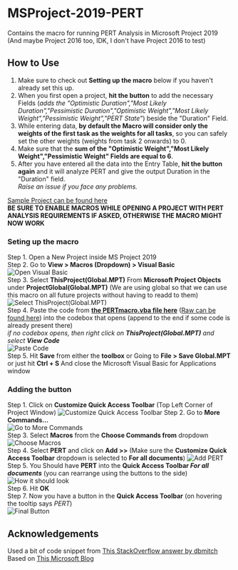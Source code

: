 # MSProject-2019-PERT
Contains the macro for running PERT Analysis in Microsoft Project 2019 (And maybe Project 2016 too, IDK, I don't have Project 2016 to test)

## How to Use
1. Make sure to check out **Setting up the macro** below if you haven't already set this up.  
2. When you first open a project, **hit the button** to add the necessary Fields (_adds the "Optimistic Duration","Most Likely Duration","Pessimistic Duration","Optimistic Weight","Most Likely Weight","Pessimistic Weight","PERT State"_) beside the "Duration" Field.  
3. While entering data, **by default the Macro will consider only the weights of the first task as the weights for all tasks**, so you can safely set the other weights (weights from task 2 onwards) to 0.  
4. Make sure that the **sum of the "Optimistic Weight","Most Likely Weight","Pessimistic Weight" Fields are equal to 6**.  
5. After you have entered all the data into the Entry Table, **hit the button again** and it will analyze PERT and give the output Duration in the "Duration" field.  
_Raise an issue if you face any problems._  
  
[Sample Project can be found here](./SampleProject.mpp)  
**BE SURE TO ENABLE MACROS WHILE OPENING A PROJECT WITH PERT ANALYSIS REQUIREMENTS IF ASKED, OTHERWISE THE MACRO MIGHT NOW WORK**

### Seting up the macro
Step 1. Open a New Project inside MS Project 2019  
Step 2. Go to **View > Macros (Dropdown) > Visual Basic**  
![Open Visual Basic](./images/OpenVBFromProject.png)  
Step 3. Select **ThisProject(Global.MPT)** From **Microsoft Project Objects** under **ProjectGlobal(Global.MPT)** (We are using global so that we can use this macro on all future projects without having to readd to them)  
![Select ThisProject(Global.MPT)](./images/SelectThisProject.png)  
Step 4. Paste the code from **[the PERTmacro.vba file here](./PERTmacro.vba)** ([Raw can be found here](https://raw.githubusercontent.com/flametron/MSProject-2019-PERT/main/PERTmacro.vba)) into the codebox that opens (append to the end if some code is already present there)  
_if no codebox opens, then right click on **ThisProject(Global.MPT)** and select **View Code**_  
![Paste Code](./images/PasteTheCode.png)  
Step 5. Hit **Save** from either the **toolbox** or Going to **File > Save Global.MPT** or just hit **Ctrl + S** And close the Microsoft Visual Basic for Applications window  

### Adding the button
Step 1. Click on **Customize Quick Access Toolbar** (Top Left Corner of Project Window)
![Customize Quick Access Toolbar](./images/CustomizeQuickAccessBar.png)
Step 2. Go to **More Commands...**  
![Go to More Commands](./images/SelectMoreCommands.png)  
Step 3. Select **Macros** from the **Choose Commands from** dropdown  
![Choose Macros](./images/SelectMacrosFromTheChooseCommandsFromDropdown.png)  
Step 4. Select **PERT** and click on **Add >>**  (Make sure the **Customize Quick Access Toolbar** dropdown is selected to **For all documents**)
![Add PERT](./images/SelectPERTAndClickOnAdd.png)  
Step 5. You Should have **PERT** into the **Quick Access Toolbar _For all documents_** (you can rearrange using the buttons to the side)  
![How it should look](./images/YouShouldHavePERTInTheAccessToolBarNow.png)  
Step 6. Hit **OK**  
Step 7. Now you have a button in the **Quick Access Toolbar** (on hovering the tooltip says _PERT_)  
![Final Button](./images/HereIsThePertButton.png)



## Acknowledgements

Used a bit of code snippet from [This StackOverflow answer by dbmitch](https://stackoverflow.com/a/51144941/8791515)  
Based on [This Microsoft Blog](https://docs.microsoft.com/en-us/archive/blogs/projectified/three-point-estimation-pert-in-project-2010-take-1)
